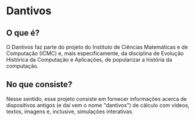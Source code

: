 # Dantivos

## O que é?
O Dantivos faz parte do projeto do Instituto de Ciências Matemáticas e de Computação (ICMC) e, mais especificamente, da disciplina de Evolução Histórica da Computação e Aplicações, de popularizar a história da computação.

## No que consiste?
Nesse sentido, esse projeto consiste em fornecer informações acerca de dispositivos antigos (e daí vem o nome "dantivos") de cálculo com vídeos, textos, imagens e, inclusive, simulações interativas.
